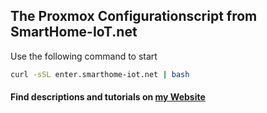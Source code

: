 ## The Proxmox Configurationscript from SmartHome-IoT.net

Use the following command to start
```bash
curl -sSL enter.smarthome-iot.net | bash
```


#### Find descriptions and tutorials on [my Website](https://smarthome-iot.net/)
